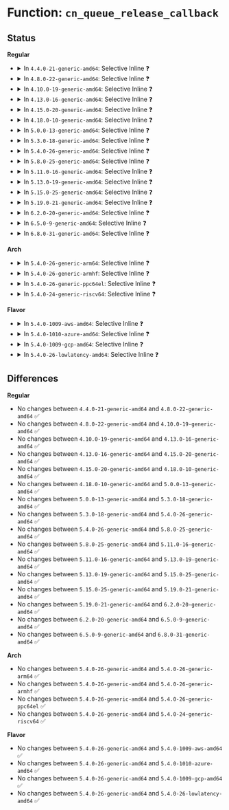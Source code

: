 # Function: <code>cn_queue_release_callback</code>

## Status
<b>Regular</b>
<ul>
<li>
<details>
<summary>In <code>4.4.0-21-generic-amd64</code>: Selective Inline ❓</summary>

```c
void cn_queue_release_callback(struct cn_callback_entry * cbq)
```

```json
{
  "name": "cn_queue_release_callback",
  "collision_type": "Unique Global",
  "inline_type": "Selective",
  "funcs": [
    {
      "addr": 18446744071584356112,
      "name": "cn_queue_release_callback",
      "external": true,
      "loc": "drivers/connector/cn_queue.c:59",
      "file": "drivers/connector/cn_queue.c",
      "inline": "not declared, inlined",
      "caller_inline": [],
      "caller_func": [
        "drivers/connector/cn_queue.c:cn_queue_add_callback",
        "drivers/connector/cn_queue.c:cn_queue_del_callback"
      ]
    }
  ],
  "symbols": [
    {
      "addr": 18446744071584356112,
      "name": "cn_queue_release_callback",
      "section": ".text",
      "bind": "STB_GLOBAL",
      "size": 30
    }
  ]
}
```
</details>
</li>
<li>
<details>
<summary>In <code>4.8.0-22-generic-amd64</code>: Selective Inline ❓</summary>

```c
void cn_queue_release_callback(struct cn_callback_entry * cbq)
```

```json
{
  "name": "cn_queue_release_callback",
  "collision_type": "Unique Global",
  "inline_type": "Selective",
  "funcs": [
    {
      "addr": 18446744071584690256,
      "name": "cn_queue_release_callback",
      "external": true,
      "loc": "drivers/connector/cn_queue.c:59",
      "file": "drivers/connector/cn_queue.c",
      "inline": "not declared, inlined",
      "caller_inline": [],
      "caller_func": [
        "drivers/connector/cn_queue.c:cn_queue_del_callback",
        "drivers/connector/cn_queue.c:cn_queue_add_callback"
      ]
    }
  ],
  "symbols": [
    {
      "addr": 18446744071584690256,
      "name": "cn_queue_release_callback",
      "section": ".text",
      "bind": "STB_GLOBAL",
      "size": 30
    }
  ]
}
```
</details>
</li>
<li>
<details>
<summary>In <code>4.10.0-19-generic-amd64</code>: Selective Inline ❓</summary>

```c
void cn_queue_release_callback(struct cn_callback_entry * cbq)
```

```json
{
  "name": "cn_queue_release_callback",
  "collision_type": "Unique Global",
  "inline_type": "Selective",
  "funcs": [
    {
      "addr": 18446744071584876816,
      "name": "cn_queue_release_callback",
      "external": true,
      "loc": "drivers/connector/cn_queue.c:59",
      "file": "drivers/connector/cn_queue.c",
      "inline": "not declared, inlined",
      "caller_inline": [],
      "caller_func": [
        "drivers/connector/cn_queue.c:cn_queue_del_callback",
        "drivers/connector/cn_queue.c:cn_queue_add_callback"
      ]
    }
  ],
  "symbols": [
    {
      "addr": 18446744071584876816,
      "name": "cn_queue_release_callback",
      "section": ".text",
      "bind": "STB_GLOBAL",
      "size": 30
    }
  ]
}
```
</details>
</li>
<li>
<details>
<summary>In <code>4.13.0-16-generic-amd64</code>: Selective Inline ❓</summary>

```c
void cn_queue_release_callback(struct cn_callback_entry * cbq)
```

```json
{
  "name": "cn_queue_release_callback",
  "collision_type": "Unique Global",
  "inline_type": "Selective",
  "funcs": [
    {
      "addr": 18446744071584965712,
      "name": "cn_queue_release_callback",
      "external": true,
      "loc": "drivers/connector/cn_queue.c:59",
      "file": "drivers/connector/cn_queue.c",
      "inline": "not declared, inlined",
      "caller_inline": [],
      "caller_func": [
        "drivers/connector/cn_queue.c:cn_queue_del_callback",
        "drivers/connector/cn_queue.c:cn_queue_add_callback"
      ]
    }
  ],
  "symbols": [
    {
      "addr": 18446744071584965712,
      "name": "cn_queue_release_callback",
      "section": ".text",
      "bind": "STB_GLOBAL",
      "size": 31
    }
  ]
}
```
</details>
</li>
<li>
<details>
<summary>In <code>4.15.0-20-generic-amd64</code>: Selective Inline ❓</summary>

```c
void cn_queue_release_callback(struct cn_callback_entry * cbq)
```

```json
{
  "name": "cn_queue_release_callback",
  "collision_type": "Unique Global",
  "inline_type": "Selective",
  "funcs": [
    {
      "addr": 18446744071585387024,
      "name": "cn_queue_release_callback",
      "external": true,
      "loc": "drivers/connector/cn_queue.c:59",
      "file": "drivers/connector/cn_queue.c",
      "inline": "not declared, inlined",
      "caller_inline": [],
      "caller_func": [
        "drivers/connector/cn_queue.c:cn_queue_del_callback",
        "drivers/connector/cn_queue.c:cn_queue_add_callback"
      ]
    }
  ],
  "symbols": [
    {
      "addr": 18446744071585387024,
      "name": "cn_queue_release_callback",
      "section": ".text",
      "bind": "STB_GLOBAL",
      "size": 37
    }
  ]
}
```
</details>
</li>
<li>
<details>
<summary>In <code>4.18.0-10-generic-amd64</code>: Selective Inline ❓</summary>

```c
void cn_queue_release_callback(struct cn_callback_entry * cbq)
```

```json
{
  "name": "cn_queue_release_callback",
  "collision_type": "Unique Global",
  "inline_type": "Selective",
  "funcs": [
    {
      "addr": 18446744071585630256,
      "name": "cn_queue_release_callback",
      "external": true,
      "loc": "drivers/connector/cn_queue.c:59",
      "file": "drivers/connector/cn_queue.c",
      "inline": "not declared, inlined",
      "caller_inline": [],
      "caller_func": [
        "drivers/connector/cn_queue.c:cn_queue_del_callback",
        "drivers/connector/cn_queue.c:cn_queue_add_callback"
      ]
    }
  ],
  "symbols": [
    {
      "addr": 18446744071585630256,
      "name": "cn_queue_release_callback",
      "section": ".text",
      "bind": "STB_GLOBAL",
      "size": 37
    }
  ]
}
```
</details>
</li>
<li>
<details>
<summary>In <code>5.0.0-13-generic-amd64</code>: Selective Inline ❓</summary>

```c
void cn_queue_release_callback(struct cn_callback_entry * cbq)
```

```json
{
  "name": "cn_queue_release_callback",
  "collision_type": "Unique Global",
  "inline_type": "Selective",
  "funcs": [
    {
      "addr": 18446744071585757456,
      "name": "cn_queue_release_callback",
      "external": true,
      "loc": "drivers/connector/cn_queue.c:59",
      "file": "drivers/connector/cn_queue.c",
      "inline": "not declared, inlined",
      "caller_inline": [],
      "caller_func": [
        "drivers/connector/cn_queue.c:cn_queue_del_callback",
        "drivers/connector/cn_queue.c:cn_queue_add_callback"
      ]
    }
  ],
  "symbols": [
    {
      "addr": 18446744071585757456,
      "name": "cn_queue_release_callback",
      "section": ".text",
      "bind": "STB_GLOBAL",
      "size": 37
    }
  ]
}
```
</details>
</li>
<li>
<details>
<summary>In <code>5.3.0-18-generic-amd64</code>: Selective Inline ❓</summary>

```c
void cn_queue_release_callback(struct cn_callback_entry * cbq)
```

```json
{
  "name": "cn_queue_release_callback",
  "collision_type": "Unique Global",
  "inline_type": "Selective",
  "funcs": [
    {
      "addr": 18446744071585989776,
      "name": "cn_queue_release_callback",
      "external": true,
      "loc": "drivers/connector/cn_queue.c:45",
      "file": "drivers/connector/cn_queue.c",
      "inline": "not declared, inlined",
      "caller_inline": [],
      "caller_func": [
        "drivers/connector/cn_queue.c:cn_queue_del_callback",
        "drivers/connector/cn_queue.c:cn_queue_add_callback"
      ]
    }
  ],
  "symbols": [
    {
      "addr": 18446744071585989776,
      "name": "cn_queue_release_callback",
      "section": ".text",
      "bind": "STB_GLOBAL",
      "size": 36
    }
  ]
}
```
</details>
</li>
<li>
<details>
<summary>In <code>5.4.0-26-generic-amd64</code>: Selective Inline ❓</summary>

```c
void cn_queue_release_callback(struct cn_callback_entry * cbq)
```

```json
{
  "name": "cn_queue_release_callback",
  "collision_type": "Unique Global",
  "inline_type": "Selective",
  "funcs": [
    {
      "addr": 18446744071586136752,
      "name": "cn_queue_release_callback",
      "external": true,
      "loc": "drivers/connector/cn_queue.c:45",
      "file": "drivers/connector/cn_queue.c",
      "inline": "not declared, inlined",
      "caller_inline": [],
      "caller_func": [
        "drivers/connector/cn_queue.c:cn_queue_del_callback",
        "drivers/connector/cn_queue.c:cn_queue_add_callback"
      ]
    }
  ],
  "symbols": [
    {
      "addr": 18446744071586136752,
      "name": "cn_queue_release_callback",
      "section": ".text",
      "bind": "STB_GLOBAL",
      "size": 36
    }
  ]
}
```
</details>
</li>
<li>
<details>
<summary>In <code>5.8.0-25-generic-amd64</code>: Selective Inline ❓</summary>

```c
void cn_queue_release_callback(struct cn_callback_entry * cbq)
```

```json
{
  "name": "cn_queue_release_callback",
  "collision_type": "Unique Global",
  "inline_type": "Selective",
  "funcs": [
    {
      "addr": 18446744071586892336,
      "name": "cn_queue_release_callback",
      "external": true,
      "loc": "drivers/connector/cn_queue.c:45",
      "file": "drivers/connector/cn_queue.c",
      "inline": "not declared, inlined",
      "caller_inline": [],
      "caller_func": [
        "drivers/connector/cn_queue.c:cn_queue_del_callback",
        "drivers/connector/cn_queue.c:cn_queue_add_callback",
        "drivers/connector/connector.c:cn_call_callback"
      ]
    }
  ],
  "symbols": [
    {
      "addr": 18446744071586892336,
      "name": "cn_queue_release_callback",
      "section": ".text",
      "bind": "STB_GLOBAL",
      "size": 63
    }
  ]
}
```
</details>
</li>
<li>
<details>
<summary>In <code>5.11.0-16-generic-amd64</code>: Selective Inline ❓</summary>

```c
void cn_queue_release_callback(struct cn_callback_entry * cbq)
```

```json
{
  "name": "cn_queue_release_callback",
  "collision_type": "Unique Global",
  "inline_type": "Selective",
  "funcs": [
    {
      "addr": 18446744071586977280,
      "name": "cn_queue_release_callback",
      "external": true,
      "loc": "drivers/connector/cn_queue.c:45",
      "file": "drivers/connector/cn_queue.c",
      "inline": "not declared, inlined",
      "caller_inline": [],
      "caller_func": [
        "drivers/connector/cn_queue.c:cn_queue_del_callback",
        "drivers/connector/cn_queue.c:cn_queue_add_callback",
        "drivers/connector/connector.c:cn_call_callback"
      ]
    }
  ],
  "symbols": [
    {
      "addr": 18446744071586977280,
      "name": "cn_queue_release_callback",
      "section": ".text",
      "bind": "STB_GLOBAL",
      "size": 63
    }
  ]
}
```
</details>
</li>
<li>
<details>
<summary>In <code>5.13.0-19-generic-amd64</code>: Selective Inline ❓</summary>

```c
void cn_queue_release_callback(struct cn_callback_entry * cbq)
```

```json
{
  "name": "cn_queue_release_callback",
  "collision_type": "Unique Global",
  "inline_type": "Selective",
  "funcs": [
    {
      "addr": 18446744071586859728,
      "name": "cn_queue_release_callback",
      "external": true,
      "loc": "drivers/connector/cn_queue.c:45",
      "file": "drivers/connector/cn_queue.c",
      "inline": "not declared, inlined",
      "caller_inline": [],
      "caller_func": [
        "drivers/connector/cn_queue.c:cn_queue_del_callback",
        "drivers/connector/cn_queue.c:cn_queue_add_callback"
      ]
    }
  ],
  "symbols": [
    {
      "addr": 18446744071586859728,
      "name": "cn_queue_release_callback",
      "section": ".text",
      "bind": "STB_GLOBAL",
      "size": 63
    }
  ]
}
```
</details>
</li>
<li>
<details>
<summary>In <code>5.15.0-25-generic-amd64</code>: Selective Inline ❓</summary>

```c
void cn_queue_release_callback(struct cn_callback_entry * cbq)
```

```json
{
  "name": "cn_queue_release_callback",
  "collision_type": "Unique Global",
  "inline_type": "Selective",
  "funcs": [
    {
      "addr": 18446744071587431504,
      "name": "cn_queue_release_callback",
      "external": true,
      "loc": "drivers/connector/cn_queue.c:45",
      "file": "drivers/connector/cn_queue.c",
      "inline": "not declared, inlined",
      "caller_inline": [],
      "caller_func": [
        "drivers/connector/cn_queue.c:cn_queue_del_callback",
        "drivers/connector/cn_queue.c:cn_queue_add_callback"
      ]
    }
  ],
  "symbols": [
    {
      "addr": 18446744071587431504,
      "name": "cn_queue_release_callback",
      "section": ".text",
      "bind": "STB_GLOBAL",
      "size": 63
    }
  ]
}
```
</details>
</li>
<li>
<details>
<summary>In <code>5.19.0-21-generic-amd64</code>: Selective Inline ❓</summary>

```c
void cn_queue_release_callback(struct cn_callback_entry * cbq)
```

```json
{
  "name": "cn_queue_release_callback",
  "collision_type": "Unique Global",
  "inline_type": "Selective",
  "funcs": [
    {
      "addr": 18446744071588747024,
      "name": "cn_queue_release_callback",
      "external": true,
      "loc": "drivers/connector/cn_queue.c:45",
      "file": "drivers/connector/cn_queue.c",
      "inline": "not declared, inlined",
      "caller_inline": [],
      "caller_func": [
        "drivers/connector/cn_queue.c:cn_queue_del_callback",
        "drivers/connector/cn_queue.c:cn_queue_add_callback"
      ]
    }
  ],
  "symbols": [
    {
      "addr": 18446744071588747024,
      "name": "cn_queue_release_callback",
      "section": ".text",
      "bind": "STB_GLOBAL",
      "size": 99
    }
  ]
}
```
</details>
</li>
<li>
<details>
<summary>In <code>6.2.0-20-generic-amd64</code>: Selective Inline ❓</summary>

```c
void cn_queue_release_callback(struct cn_callback_entry * cbq)
```

```json
{
  "name": "cn_queue_release_callback",
  "collision_type": "Unique Global",
  "inline_type": "Selective",
  "funcs": [
    {
      "addr": 18446744071590234384,
      "name": "cn_queue_release_callback",
      "external": true,
      "loc": "drivers/connector/cn_queue.c:45",
      "file": "drivers/connector/cn_queue.c",
      "inline": "not declared, inlined",
      "caller_inline": [],
      "caller_func": [
        "drivers/connector/cn_queue.c:cn_queue_del_callback",
        "drivers/connector/cn_queue.c:cn_queue_add_callback"
      ]
    }
  ],
  "symbols": [
    {
      "addr": 18446744071590234384,
      "name": "cn_queue_release_callback",
      "section": ".text",
      "bind": "STB_GLOBAL",
      "size": 99
    }
  ]
}
```
</details>
</li>
<li>
<details>
<summary>In <code>6.5.0-9-generic-amd64</code>: Selective Inline ❓</summary>

```c
void cn_queue_release_callback(struct cn_callback_entry * cbq)
```

```json
{
  "name": "cn_queue_release_callback",
  "collision_type": "Unique Global",
  "inline_type": "Selective",
  "funcs": [
    {
      "addr": 18446744071590554496,
      "name": "cn_queue_release_callback",
      "external": true,
      "loc": "drivers/connector/cn_queue.c:45",
      "file": "drivers/connector/cn_queue.c",
      "inline": "not declared, inlined",
      "caller_inline": [],
      "caller_func": [
        "drivers/connector/cn_queue.c:cn_queue_del_callback",
        "drivers/connector/cn_queue.c:cn_queue_add_callback"
      ]
    }
  ],
  "symbols": [
    {
      "addr": 18446744071590554496,
      "name": "cn_queue_release_callback",
      "section": ".text",
      "bind": "STB_GLOBAL",
      "size": 99
    }
  ]
}
```
</details>
</li>
<li>
<details>
<summary>In <code>6.8.0-31-generic-amd64</code>: Selective Inline ❓</summary>

```c
void cn_queue_release_callback(struct cn_callback_entry * cbq)
```

```json
{
  "name": "cn_queue_release_callback",
  "collision_type": "Unique Global",
  "inline_type": "Selective",
  "funcs": [
    {
      "addr": 18446744071590911536,
      "name": "cn_queue_release_callback",
      "external": true,
      "loc": "drivers/connector/cn_queue.c:45",
      "file": "drivers/connector/cn_queue.c",
      "inline": "not declared, inlined",
      "caller_inline": [],
      "caller_func": [
        "drivers/connector/cn_queue.c:cn_queue_del_callback",
        "drivers/connector/cn_queue.c:cn_queue_add_callback"
      ]
    }
  ],
  "symbols": [
    {
      "addr": 18446744071590911536,
      "name": "cn_queue_release_callback",
      "section": ".text",
      "bind": "STB_GLOBAL",
      "size": 99
    }
  ]
}
```
</details>
</li>
</ul>
<b>Arch</b>
<ul>
<li>
<details>
<summary>In <code>5.4.0-26-generic-arm64</code>: Selective Inline ❓</summary>

```c
void cn_queue_release_callback(struct cn_callback_entry * cbq)
```

```json
{
  "name": "cn_queue_release_callback",
  "collision_type": "Unique Global",
  "inline_type": "Selective",
  "funcs": [
    {
      "addr": 18446603336498926144,
      "name": "cn_queue_release_callback",
      "external": true,
      "loc": "drivers/connector/cn_queue.c:45",
      "file": "drivers/connector/cn_queue.c",
      "inline": "not declared, inlined",
      "caller_inline": [],
      "caller_func": [
        "drivers/connector/cn_queue.c:cn_queue_del_callback",
        "drivers/connector/cn_queue.c:cn_queue_add_callback"
      ]
    }
  ],
  "symbols": [
    {
      "addr": 18446603336498926144,
      "name": "cn_queue_release_callback",
      "section": ".text",
      "bind": "STB_GLOBAL",
      "size": 108
    }
  ]
}
```
</details>
</li>
<li>
<details>
<summary>In <code>5.4.0-26-generic-armhf</code>: Selective Inline ❓</summary>

```c
void cn_queue_release_callback(struct cn_callback_entry * cbq)
```

```json
{
  "name": "cn_queue_release_callback",
  "collision_type": "Unique Global",
  "inline_type": "Selective",
  "funcs": [
    {
      "addr": 3231499832,
      "name": "cn_queue_release_callback",
      "external": true,
      "loc": "drivers/connector/cn_queue.c:45",
      "file": "drivers/connector/cn_queue.c",
      "inline": "not declared, inlined",
      "caller_inline": [],
      "caller_func": [
        "drivers/connector/cn_queue.c:cn_queue_del_callback",
        "drivers/connector/cn_queue.c:cn_queue_add_callback"
      ]
    }
  ],
  "symbols": [
    {
      "addr": 3231499832,
      "name": "cn_queue_release_callback",
      "section": ".text",
      "bind": "STB_GLOBAL",
      "size": 80
    }
  ]
}
```
</details>
</li>
<li>
<details>
<summary>In <code>5.4.0-26-generic-ppc64el</code>: Selective Inline ❓</summary>

```c
void cn_queue_release_callback(struct cn_callback_entry * cbq)
```

```json
{
  "name": "cn_queue_release_callback",
  "collision_type": "Unique Global",
  "inline_type": "Selective",
  "funcs": [
    {
      "addr": 13835058055292062336,
      "name": "cn_queue_release_callback",
      "external": true,
      "loc": "drivers/connector/cn_queue.c:45",
      "file": "drivers/connector/cn_queue.c",
      "inline": "not declared, inlined",
      "caller_inline": [],
      "caller_func": [
        "drivers/connector/cn_queue.c:cn_queue_del_callback",
        "drivers/connector/cn_queue.c:cn_queue_add_callback"
      ]
    }
  ],
  "symbols": [
    {
      "addr": 13835058055292062336,
      "name": "cn_queue_release_callback",
      "section": ".text",
      "bind": "STB_GLOBAL",
      "size": 112
    }
  ]
}
```
</details>
</li>
<li>
<details>
<summary>In <code>5.4.0-24-generic-riscv64</code>: Selective Inline ❓</summary>

```c
void cn_queue_release_callback(struct cn_callback_entry * cbq)
```

```json
{
  "name": "cn_queue_release_callback",
  "collision_type": "Unique Global",
  "inline_type": "Selective",
  "funcs": [
    {
      "addr": 18446743936276315648,
      "name": "cn_queue_release_callback",
      "external": true,
      "loc": "drivers/connector/cn_queue.c:45",
      "file": "drivers/connector/cn_queue.c",
      "inline": "not declared, inlined",
      "caller_inline": [
        "drivers/connector/cn_queue.c:cn_queue_del_callback",
        "drivers/connector/cn_queue.c:cn_queue_del_callback",
        "drivers/connector/cn_queue.c:cn_queue_add_callback",
        "drivers/connector/cn_queue.c:cn_queue_add_callback"
      ],
      "caller_func": []
    }
  ],
  "symbols": [
    {
      "addr": 18446743936276315040,
      "name": "cn_queue_release_callback",
      "section": ".text",
      "bind": "STB_GLOBAL",
      "size": 76
    }
  ]
}
```
</details>
</li>
</ul>
<b>Flavor</b>
<ul>
<li>
<details>
<summary>In <code>5.4.0-1009-aws-amd64</code>: Selective Inline ❓</summary>

```c
void cn_queue_release_callback(struct cn_callback_entry * cbq)
```

```json
{
  "name": "cn_queue_release_callback",
  "collision_type": "Unique Global",
  "inline_type": "Selective",
  "funcs": [
    {
      "addr": 18446744071585897120,
      "name": "cn_queue_release_callback",
      "external": true,
      "loc": "drivers/connector/cn_queue.c:45",
      "file": "drivers/connector/cn_queue.c",
      "inline": "not declared, inlined",
      "caller_inline": [],
      "caller_func": [
        "drivers/connector/cn_queue.c:cn_queue_del_callback",
        "drivers/connector/cn_queue.c:cn_queue_add_callback"
      ]
    }
  ],
  "symbols": [
    {
      "addr": 18446744071585897120,
      "name": "cn_queue_release_callback",
      "section": ".text",
      "bind": "STB_GLOBAL",
      "size": 36
    }
  ]
}
```
</details>
</li>
<li>
<details>
<summary>In <code>5.4.0-1010-azure-amd64</code>: Selective Inline ❓</summary>

```c
void cn_queue_release_callback(struct cn_callback_entry * cbq)
```

```json
{
  "name": "cn_queue_release_callback",
  "collision_type": "Unique Global",
  "inline_type": "Selective",
  "funcs": [
    {
      "addr": 18446744071585756896,
      "name": "cn_queue_release_callback",
      "external": true,
      "loc": "drivers/connector/cn_queue.c:45",
      "file": "drivers/connector/cn_queue.c",
      "inline": "not declared, inlined",
      "caller_inline": [],
      "caller_func": [
        "drivers/connector/cn_queue.c:cn_queue_del_callback",
        "drivers/connector/cn_queue.c:cn_queue_add_callback"
      ]
    }
  ],
  "symbols": [
    {
      "addr": 18446744071585756896,
      "name": "cn_queue_release_callback",
      "section": ".text",
      "bind": "STB_GLOBAL",
      "size": 36
    }
  ]
}
```
</details>
</li>
<li>
<details>
<summary>In <code>5.4.0-1009-gcp-amd64</code>: Selective Inline ❓</summary>

```c
void cn_queue_release_callback(struct cn_callback_entry * cbq)
```

```json
{
  "name": "cn_queue_release_callback",
  "collision_type": "Unique Global",
  "inline_type": "Selective",
  "funcs": [
    {
      "addr": 18446744071586086768,
      "name": "cn_queue_release_callback",
      "external": true,
      "loc": "drivers/connector/cn_queue.c:45",
      "file": "drivers/connector/cn_queue.c",
      "inline": "not declared, inlined",
      "caller_inline": [],
      "caller_func": [
        "drivers/connector/cn_queue.c:cn_queue_del_callback",
        "drivers/connector/cn_queue.c:cn_queue_add_callback"
      ]
    }
  ],
  "symbols": [
    {
      "addr": 18446744071586086768,
      "name": "cn_queue_release_callback",
      "section": ".text",
      "bind": "STB_GLOBAL",
      "size": 36
    }
  ]
}
```
</details>
</li>
<li>
<details>
<summary>In <code>5.4.0-26-lowlatency-amd64</code>: Selective Inline ❓</summary>

```c
void cn_queue_release_callback(struct cn_callback_entry * cbq)
```

```json
{
  "name": "cn_queue_release_callback",
  "collision_type": "Unique Global",
  "inline_type": "Selective",
  "funcs": [
    {
      "addr": 18446744071586195056,
      "name": "cn_queue_release_callback",
      "external": true,
      "loc": "drivers/connector/cn_queue.c:45",
      "file": "drivers/connector/cn_queue.c",
      "inline": "not declared, inlined",
      "caller_inline": [],
      "caller_func": [
        "drivers/connector/cn_queue.c:cn_queue_del_callback",
        "drivers/connector/cn_queue.c:cn_queue_add_callback"
      ]
    }
  ],
  "symbols": [
    {
      "addr": 18446744071586195056,
      "name": "cn_queue_release_callback",
      "section": ".text",
      "bind": "STB_GLOBAL",
      "size": 36
    }
  ]
}
```
</details>
</li>
</ul>

## Differences
<b>Regular</b>
<ul>
<li>
No changes between <code>4.4.0-21-generic-amd64</code> and <code>4.8.0-22-generic-amd64</code> ✅
</li>
<li>
No changes between <code>4.8.0-22-generic-amd64</code> and <code>4.10.0-19-generic-amd64</code> ✅
</li>
<li>
No changes between <code>4.10.0-19-generic-amd64</code> and <code>4.13.0-16-generic-amd64</code> ✅
</li>
<li>
No changes between <code>4.13.0-16-generic-amd64</code> and <code>4.15.0-20-generic-amd64</code> ✅
</li>
<li>
No changes between <code>4.15.0-20-generic-amd64</code> and <code>4.18.0-10-generic-amd64</code> ✅
</li>
<li>
No changes between <code>4.18.0-10-generic-amd64</code> and <code>5.0.0-13-generic-amd64</code> ✅
</li>
<li>
No changes between <code>5.0.0-13-generic-amd64</code> and <code>5.3.0-18-generic-amd64</code> ✅
</li>
<li>
No changes between <code>5.3.0-18-generic-amd64</code> and <code>5.4.0-26-generic-amd64</code> ✅
</li>
<li>
No changes between <code>5.4.0-26-generic-amd64</code> and <code>5.8.0-25-generic-amd64</code> ✅
</li>
<li>
No changes between <code>5.8.0-25-generic-amd64</code> and <code>5.11.0-16-generic-amd64</code> ✅
</li>
<li>
No changes between <code>5.11.0-16-generic-amd64</code> and <code>5.13.0-19-generic-amd64</code> ✅
</li>
<li>
No changes between <code>5.13.0-19-generic-amd64</code> and <code>5.15.0-25-generic-amd64</code> ✅
</li>
<li>
No changes between <code>5.15.0-25-generic-amd64</code> and <code>5.19.0-21-generic-amd64</code> ✅
</li>
<li>
No changes between <code>5.19.0-21-generic-amd64</code> and <code>6.2.0-20-generic-amd64</code> ✅
</li>
<li>
No changes between <code>6.2.0-20-generic-amd64</code> and <code>6.5.0-9-generic-amd64</code> ✅
</li>
<li>
No changes between <code>6.5.0-9-generic-amd64</code> and <code>6.8.0-31-generic-amd64</code> ✅
</li>
</ul>
<b>Arch</b>
<ul>
<li>
No changes between <code>5.4.0-26-generic-amd64</code> and <code>5.4.0-26-generic-arm64</code> ✅
</li>
<li>
No changes between <code>5.4.0-26-generic-amd64</code> and <code>5.4.0-26-generic-armhf</code> ✅
</li>
<li>
No changes between <code>5.4.0-26-generic-amd64</code> and <code>5.4.0-26-generic-ppc64el</code> ✅
</li>
<li>
No changes between <code>5.4.0-26-generic-amd64</code> and <code>5.4.0-24-generic-riscv64</code> ✅
</li>
</ul>
<b>Flavor</b>
<ul>
<li>
No changes between <code>5.4.0-26-generic-amd64</code> and <code>5.4.0-1009-aws-amd64</code> ✅
</li>
<li>
No changes between <code>5.4.0-26-generic-amd64</code> and <code>5.4.0-1010-azure-amd64</code> ✅
</li>
<li>
No changes between <code>5.4.0-26-generic-amd64</code> and <code>5.4.0-1009-gcp-amd64</code> ✅
</li>
<li>
No changes between <code>5.4.0-26-generic-amd64</code> and <code>5.4.0-26-lowlatency-amd64</code> ✅
</li>
</ul>
